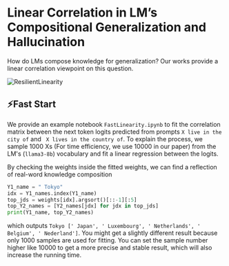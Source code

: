 # Linear Correlation in LM’s Compositional Generalization and Hallucination

How do LMs compose knowledge for generalization? Our works provide a linear correlation viewpoint on this question.

![ResilientLinearity](https://github.com/user-attachments/assets/ca222d8a-842f-48cc-8c43-59ca9777c009)

## ⚡Fast Start

We provide an example notebook ```FastLinearity.ipynb``` to fit the correlation matrix between the next token logits predicted from prompts ```X live in the city of``` and ``` X lives in the country of```. To explain the process, we sample 1000 Xs (For time efficiency, we use 10000 in our paper) from the LM's (```llama3-8b```) vocabulary and fit a linear regression between the logits.

By checking the weights inside the fitted weights, we can find a reflection of real-word knowledge composition

```python
Y1_name = " Tokyo"
idx = Y1_names.index(Y1_name)
top_jds = weights[idx].argsort()[::-1][:5]
top_Y2_names = [Y2_names[jdx] for jdx in top_jds]
print(Y1_name, top_Y2_names)
```

which outputs ```Tokyo [' Japan', ' Luxembourg', ' Netherlands', ' Belgium', ' Nederland']```. You might get a slightly different result because only 1000 samples are used for fitting. You can set the sample number higher like 10000 to get a more precise and stable result, which will also increase the running time.
